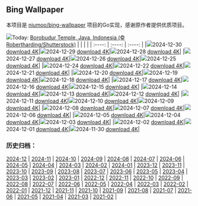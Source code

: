 ## Bing Wallpaper
本项目是 [niumoo/bing-wallpaper](https://github.com/niumoo/bing-wallpaper) 项目的Go实现，感谢原作者提供优质项目。

![](https://cn.bing.com/th?id=OHR.BorobudurBells_EN-US6354350828_UHD.jpg&w=1000)Today: [Borobudur Temple, Java, Indonesia (© Robertharding/Shutterstock)](https://cn.bing.com/th?id=OHR.BorobudurBells_EN-US6354350828_UHD.jpg)
|      |      |      |
| :----: | :----: | :----: |
|![](https://cn.bing.com/th?id=OHR.BorobudurBells_EN-US6354350828_UHD.jpg&pid=hp&w=384&h=216&rs=1&c=4)2024-12-30 [download 4K](https://cn.bing.com/th?id=OHR.BorobudurBells_EN-US6354350828_UHD.jpg)|![](https://cn.bing.com/th?id=OHR.CoralTurtle_EN-US6100263163_UHD.jpg&pid=hp&w=384&h=216&rs=1&c=4)2024-12-29 [download 4K](https://cn.bing.com/th?id=OHR.CoralTurtle_EN-US6100263163_UHD.jpg)|![](https://cn.bing.com/th?id=OHR.LakeBledSnow_EN-US5836531079_UHD.jpg&pid=hp&w=384&h=216&rs=1&c=4)2024-12-28 [download 4K](https://cn.bing.com/th?id=OHR.LakeBledSnow_EN-US5836531079_UHD.jpg)|
|![](https://cn.bing.com/th?id=OHR.MouseholeXmas_EN-US1272999190_UHD.jpg&pid=hp&w=384&h=216&rs=1&c=4)2024-12-27 [download 4K](https://cn.bing.com/th?id=OHR.MouseholeXmas_EN-US1272999190_UHD.jpg)|![](https://cn.bing.com/th?id=OHR.ReindeerTrio_EN-US1000272747_UHD.jpg&pid=hp&w=384&h=216&rs=1&c=4)2024-12-26 [download 4K](https://cn.bing.com/th?id=OHR.ReindeerTrio_EN-US1000272747_UHD.jpg)|![](https://cn.bing.com/th?id=OHR.SantaSnowglobe_EN-US0704281966_UHD.jpg&pid=hp&w=384&h=216&rs=1&c=4)2024-12-25 [download 4K](https://cn.bing.com/th?id=OHR.SantaSnowglobe_EN-US0704281966_UHD.jpg)|
|![](https://cn.bing.com/th?id=OHR.FestivusCranes_EN-US0396321898_UHD.jpg&pid=hp&w=384&h=216&rs=1&c=4)2024-12-24 [download 4K](https://cn.bing.com/th?id=OHR.FestivusCranes_EN-US0396321898_UHD.jpg)|![](https://cn.bing.com/th?id=OHR.BavarianWinter_EN-US9813996975_UHD.jpg&pid=hp&w=384&h=216&rs=1&c=4)2024-12-22 [download 4K](https://cn.bing.com/th?id=OHR.BavarianWinter_EN-US9813996975_UHD.jpg)|![](https://cn.bing.com/th?id=OHR.SantaClausVillage_EN-US9527661842_UHD.jpg&pid=hp&w=384&h=216&rs=1&c=4)2024-12-21 [download 4K](https://cn.bing.com/th?id=OHR.SantaClausVillage_EN-US9527661842_UHD.jpg)|
|![](https://cn.bing.com/th?id=OHR.SibiuRomania_EN-US9223739756_UHD.jpg&pid=hp&w=384&h=216&rs=1&c=4)2024-12-20 [download 4K](https://cn.bing.com/th?id=OHR.SibiuRomania_EN-US9223739756_UHD.jpg)|![](https://cn.bing.com/th?id=OHR.NutcrackerBallet_EN-US8927830113_UHD.jpg&pid=hp&w=384&h=216&rs=1&c=4)2024-12-19 [download 4K](https://cn.bing.com/th?id=OHR.NutcrackerBallet_EN-US8927830113_UHD.jpg)|![](https://cn.bing.com/th?id=OHR.ReinefjordenNorway_EN-US8636083241_UHD.jpg&pid=hp&w=384&h=216&rs=1&c=4)2024-12-18 [download 4K](https://cn.bing.com/th?id=OHR.ReinefjordenNorway_EN-US8636083241_UHD.jpg)|
|![](https://cn.bing.com/th?id=OHR.SalzburgSnow_EN-US8262729220_UHD.jpg&pid=hp&w=384&h=216&rs=1&c=4)2024-12-17 [download 4K](https://cn.bing.com/th?id=OHR.SalzburgSnow_EN-US8262729220_UHD.jpg)|![](https://cn.bing.com/th?id=OHR.MisurinaLake_EN-US7921587884_UHD.jpg&pid=hp&w=384&h=216&rs=1&c=4)2024-12-16 [download 4K](https://cn.bing.com/th?id=OHR.MisurinaLake_EN-US7921587884_UHD.jpg)|![](https://cn.bing.com/th?id=OHR.NorthernHawkOwl_EN-US7592435350_UHD.jpg&pid=hp&w=384&h=216&rs=1&c=4)2024-12-15 [download 4K](https://cn.bing.com/th?id=OHR.NorthernHawkOwl_EN-US7592435350_UHD.jpg)|
|![](https://cn.bing.com/th?id=OHR.ChristmasBudapest_EN-US0865695821_UHD.jpg&pid=hp&w=384&h=216&rs=1&c=4)2024-12-14 [download 4K](https://cn.bing.com/th?id=OHR.ChristmasBudapest_EN-US0865695821_UHD.jpg)|![](https://cn.bing.com/th?id=OHR.WildPoinsettia_EN-US8728271702_UHD.jpg&pid=hp&w=384&h=216&rs=1&c=4)2024-12-13 [download 4K](https://cn.bing.com/th?id=OHR.WildPoinsettia_EN-US8728271702_UHD.jpg)|![](https://cn.bing.com/th?id=OHR.DolomitesSky_EN-US8624061239_UHD.jpg&pid=hp&w=384&h=216&rs=1&c=4)2024-12-12 [download 4K](https://cn.bing.com/th?id=OHR.DolomitesSky_EN-US8624061239_UHD.jpg)|
|![](https://cn.bing.com/th?id=OHR.CornwallSnow_EN-US8476437458_UHD.jpg&pid=hp&w=384&h=216&rs=1&c=4)2024-12-11 [download 4K](https://cn.bing.com/th?id=OHR.CornwallSnow_EN-US8476437458_UHD.jpg)|![](https://cn.bing.com/th?id=OHR.GuanacosChile_EN-US8209106662_UHD.jpg&pid=hp&w=384&h=216&rs=1&c=4)2024-12-10 [download 4K](https://cn.bing.com/th?id=OHR.GuanacosChile_EN-US8209106662_UHD.jpg)|![](https://cn.bing.com/th?id=OHR.ReopeningNotreDame_EN-US8084146311_UHD.jpg&pid=hp&w=384&h=216&rs=1&c=4)2024-12-09 [download 4K](https://cn.bing.com/th?id=OHR.ReopeningNotreDame_EN-US8084146311_UHD.jpg)|
|![](https://cn.bing.com/th?id=OHR.NewHavenBridge_EN-US7922266620_UHD.jpg&pid=hp&w=384&h=216&rs=1&c=4)2024-12-08 [download 4K](https://cn.bing.com/th?id=OHR.NewHavenBridge_EN-US7922266620_UHD.jpg)|![](https://cn.bing.com/th?id=OHR.HelsinkiDusk_EN-US7738977648_UHD.jpg&pid=hp&w=384&h=216&rs=1&c=4)2024-12-07 [download 4K](https://cn.bing.com/th?id=OHR.HelsinkiDusk_EN-US7738977648_UHD.jpg)|![](https://cn.bing.com/th?id=OHR.MonoTufa_EN-US7607210506_UHD.jpg&pid=hp&w=384&h=216&rs=1&c=4)2024-12-06 [download 4K](https://cn.bing.com/th?id=OHR.MonoTufa_EN-US7607210506_UHD.jpg)|
|![](https://cn.bing.com/th?id=OHR.RhinosKenya_EN-US7514650014_UHD.jpg&pid=hp&w=384&h=216&rs=1&c=4)2024-12-05 [download 4K](https://cn.bing.com/th?id=OHR.RhinosKenya_EN-US7514650014_UHD.jpg)|![](https://cn.bing.com/th?id=OHR.JaipurFort_EN-US7275752190_UHD.jpg&pid=hp&w=384&h=216&rs=1&c=4)2024-12-04 [download 4K](https://cn.bing.com/th?id=OHR.JaipurFort_EN-US7275752190_UHD.jpg)|![](https://cn.bing.com/th?id=OHR.SnowMoose_EN-US6949674639_UHD.jpg&pid=hp&w=384&h=216&rs=1&c=4)2024-12-03 [download 4K](https://cn.bing.com/th?id=OHR.SnowMoose_EN-US6949674639_UHD.jpg)|
|![](https://cn.bing.com/th?id=OHR.IcebergsAntarctica_EN-US6829804691_UHD.jpg&pid=hp&w=384&h=216&rs=1&c=4)2024-12-02 [download 4K](https://cn.bing.com/th?id=OHR.IcebergsAntarctica_EN-US6829804691_UHD.jpg)|![](https://cn.bing.com/th?id=OHR.KilchurnAutumn_EN-US6737063910_UHD.jpg&pid=hp&w=384&h=216&rs=1&c=4)2024-12-01 [download 4K](https://cn.bing.com/th?id=OHR.KilchurnAutumn_EN-US6737063910_UHD.jpg)|![](https://cn.bing.com/th?id=OHR.MtStMichel_EN-US6641012356_UHD.jpg&pid=hp&w=384&h=216&rs=1&c=4)2024-11-30 [download 4K](https://cn.bing.com/th?id=OHR.MtStMichel_EN-US6641012356_UHD.jpg)|

### 历史归档：
[2024-12](https://github.com/bigmangos/bing-wallpaper-go/tree/master/picture/2024-12/) | [2024-11](https://github.com/bigmangos/bing-wallpaper-go/tree/master/picture/2024-11/) | [2024-10](https://github.com/bigmangos/bing-wallpaper-go/tree/master/picture/2024-10/) | [2024-09](https://github.com/bigmangos/bing-wallpaper-go/tree/master/picture/2024-09/) | [2024-08](https://github.com/bigmangos/bing-wallpaper-go/tree/master/picture/2024-08/) | [2024-07](https://github.com/bigmangos/bing-wallpaper-go/tree/master/picture/2024-07/) | [2024-06](https://github.com/bigmangos/bing-wallpaper-go/tree/master/picture/2024-06/) | [2024-05](https://github.com/bigmangos/bing-wallpaper-go/tree/master/picture/2024-05/) | 
[2024-04](https://github.com/bigmangos/bing-wallpaper-go/tree/master/picture/2024-04/) | [2024-03](https://github.com/bigmangos/bing-wallpaper-go/tree/master/picture/2024-03/) | [2024-02](https://github.com/bigmangos/bing-wallpaper-go/tree/master/picture/2024-02/) | [2024-01](https://github.com/bigmangos/bing-wallpaper-go/tree/master/picture/2024-01/) | [2023-12](https://github.com/bigmangos/bing-wallpaper-go/tree/master/picture/2023-12/) | [2023-11](https://github.com/bigmangos/bing-wallpaper-go/tree/master/picture/2023-11/) | [2023-10](https://github.com/bigmangos/bing-wallpaper-go/tree/master/picture/2023-10/) | [2023-09](https://github.com/bigmangos/bing-wallpaper-go/tree/master/picture/2023-09/) | 
[2023-08](https://github.com/bigmangos/bing-wallpaper-go/tree/master/picture/2023-08/) | [2023-07](https://github.com/bigmangos/bing-wallpaper-go/tree/master/picture/2023-07/) | [2023-06](https://github.com/bigmangos/bing-wallpaper-go/tree/master/picture/2023-06/) | [2023-05](https://github.com/bigmangos/bing-wallpaper-go/tree/master/picture/2023-05/) | [2023-04](https://github.com/bigmangos/bing-wallpaper-go/tree/master/picture/2023-04/) | [2023-03](https://github.com/bigmangos/bing-wallpaper-go/tree/master/picture/2023-03/) | [2023-02](https://github.com/bigmangos/bing-wallpaper-go/tree/master/picture/2023-02/) | [2023-01](https://github.com/bigmangos/bing-wallpaper-go/tree/master/picture/2023-01/) | 
[2022-12](https://github.com/bigmangos/bing-wallpaper-go/tree/master/picture/2022-12/) | [2022-11](https://github.com/bigmangos/bing-wallpaper-go/tree/master/picture/2022-11/) | [2022-10](https://github.com/bigmangos/bing-wallpaper-go/tree/master/picture/2022-10/) | [2022-09](https://github.com/bigmangos/bing-wallpaper-go/tree/master/picture/2022-09/) | [2022-08](https://github.com/bigmangos/bing-wallpaper-go/tree/master/picture/2022-08/) | [2022-07](https://github.com/bigmangos/bing-wallpaper-go/tree/master/picture/2022-07/) | [2022-06](https://github.com/bigmangos/bing-wallpaper-go/tree/master/picture/2022-06/) | [2022-05](https://github.com/bigmangos/bing-wallpaper-go/tree/master/picture/2022-05/) | 
[2022-04](https://github.com/bigmangos/bing-wallpaper-go/tree/master/picture/2022-04/) | [2022-03](https://github.com/bigmangos/bing-wallpaper-go/tree/master/picture/2022-03/) | [2022-02](https://github.com/bigmangos/bing-wallpaper-go/tree/master/picture/2022-02/) | [2022-01](https://github.com/bigmangos/bing-wallpaper-go/tree/master/picture/2022-01/) | [2021-12](https://github.com/bigmangos/bing-wallpaper-go/tree/master/picture/2021-12/) | [2021-11](https://github.com/bigmangos/bing-wallpaper-go/tree/master/picture/2021-11/) | [2021-10](https://github.com/bigmangos/bing-wallpaper-go/tree/master/picture/2021-10/) | [2021-09](https://github.com/bigmangos/bing-wallpaper-go/tree/master/picture/2021-09/) | 
[2021-08](https://github.com/bigmangos/bing-wallpaper-go/tree/master/picture/2021-08/) | [2021-07](https://github.com/bigmangos/bing-wallpaper-go/tree/master/picture/2021-07/) | [2021-06](https://github.com/bigmangos/bing-wallpaper-go/tree/master/picture/2021-06/) | [2021-05](https://github.com/bigmangos/bing-wallpaper-go/tree/master/picture/2021-05/) | [2021-04](https://github.com/bigmangos/bing-wallpaper-go/tree/master/picture/2021-04/) | [2021-03](https://github.com/bigmangos/bing-wallpaper-go/tree/master/picture/2021-03/) | [2021-02](https://github.com/bigmangos/bing-wallpaper-go/tree/master/picture/2021-02/) | 